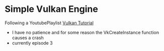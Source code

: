 # Simple Vulkan Engine

Following a YoutubePlaylist [Vulkan Tutorial](https://www.youtube.com/playlist?list=PL8327DO66nu9qYVKLDmdLW_84-yE4auCR)

- I have no patience and for some reason the VkCreateInstance function causes a crash
- currently episode 3
